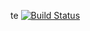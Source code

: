 
te
[![Build Status](http://localhost:8080/buildStatus/icon?job=pipeline1)](http://localhost:8080/job/pipeline1/)
